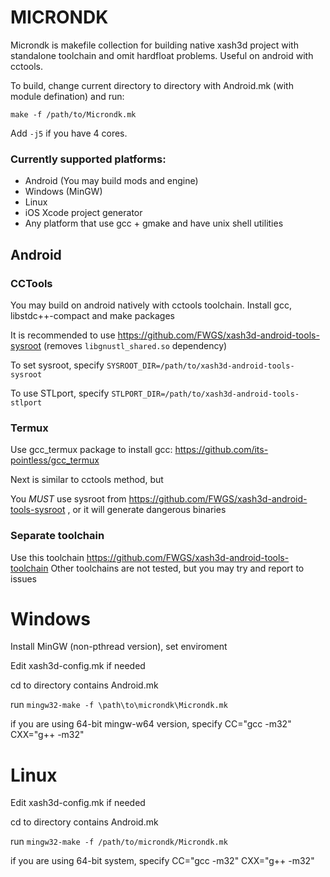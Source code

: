 # MICRONDK
Microndk is makefile collection for building native xash3d project with standalone toolchain and omit hardfloat problems.
Useful on android with cctools.

To build, change current directory to directory with Android.mk (with module defination) and run:
```
make -f /path/to/Microndk.mk
```
Add `-j5` if you have 4 cores.

### Currently supported platforms:
* Android (You may build mods and engine)
* Windows (MinGW)
* Linux
* iOS Xcode project generator
* Any platform that use gcc + gmake and have unix shell utilities

## Android
### CCTools
You may build on android natively with cctools toolchain. Install gcc, libstdc++-compact and make packages

It is recommended to use https://github.com/FWGS/xash3d-android-tools-sysroot (removes `libgnustl_shared.so` dependency)

To set sysroot, specify `SYSROOT_DIR=/path/to/xash3d-android-tools-sysroot`

To use STLport, specify `STLPORT_DIR=/path/to/xash3d-android-tools-stlport`

### Termux

Use gcc_termux package to install gcc: https://github.com/its-pointless/gcc_termux

Next is similar to cctools method, but

You *MUST* use sysroot from https://github.com/FWGS/xash3d-android-tools-sysroot , or it will generate dangerous binaries

### Separate toolchain

Use this toolchain https://github.com/FWGS/xash3d-android-tools-toolchain
Other toolchains are not tested, but you may try and report to issues

# Windows
Install MinGW (non-pthread version), set enviroment

Edit xash3d-config.mk if needed

cd to directory contains Android.mk

run `mingw32-make -f \path\to\microndk\Microndk.mk`

if you are using 64-bit mingw-w64 version, specify CC="gcc -m32" CXX="g++ -m32"

# Linux

Edit xash3d-config.mk if needed

cd to directory contains Android.mk

run `mingw32-make -f /path/to/microndk/Microndk.mk`

if you are using 64-bit system, specify CC="gcc -m32" CXX="g++ -m32"
